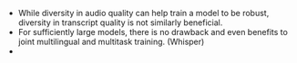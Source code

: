 
- While diversity in audio quality can help train a model to be robust, diversity in transcript quality is not similarly beneficial.
-  For sufficiently large models, there is no drawback and even benefits to joint multilingual and multitask training. (Whisper)
- 